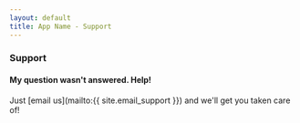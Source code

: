 ```yaml
---
layout: default
title: App Name - Support
---
```

### Support

#### My question wasn't answered. Help!
Just [email us](mailto:{{ site.email_support }}) and we'll get you taken care of!